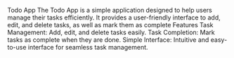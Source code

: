 Todo App
The Todo App is a simple application designed to help users manage their tasks efficiently. It provides a user-friendly interface to add, edit, and delete tasks, as well as mark them as complete
Features
Task Management: Add, edit, and delete tasks easily.
Task Completion: Mark tasks as complete when they are done.
Simple Interface: Intuitive and easy-to-use interface for seamless task management.

